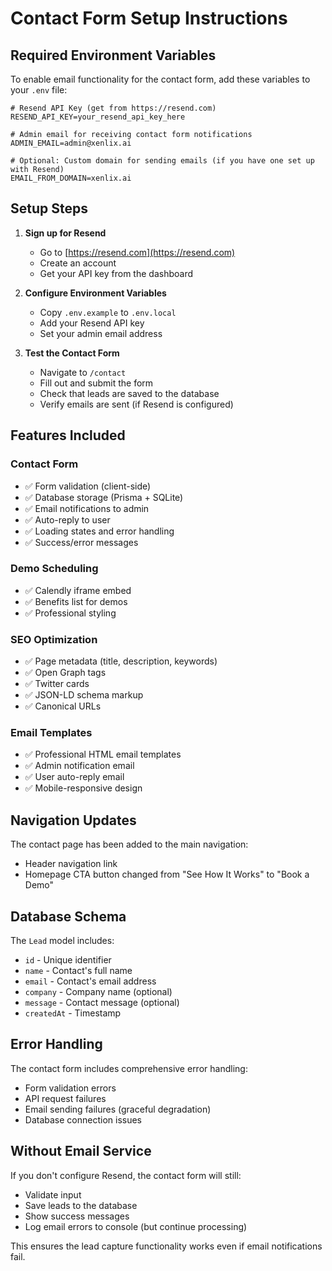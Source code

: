 # Contact Form Setup Instructions

## Required Environment Variables

To enable email functionality for the contact form, add these variables to your `.env` file:

```env
# Resend API Key (get from https://resend.com)
RESEND_API_KEY=your_resend_api_key_here

# Admin email for receiving contact form notifications
ADMIN_EMAIL=admin@xenlix.ai

# Optional: Custom domain for sending emails (if you have one set up with Resend)
EMAIL_FROM_DOMAIN=xenlix.ai
```

## Setup Steps

1. **Sign up for Resend**
   - Go to [https://resend.com](https://resend.com)
   - Create an account
   - Get your API key from the dashboard

2. **Configure Environment Variables**
   - Copy `.env.example` to `.env.local`
   - Add your Resend API key
   - Set your admin email address

3. **Test the Contact Form**
   - Navigate to `/contact`
   - Fill out and submit the form
   - Check that leads are saved to the database
   - Verify emails are sent (if Resend is configured)

## Features Included

### Contact Form
- ✅ Form validation (client-side)
- ✅ Database storage (Prisma + SQLite)
- ✅ Email notifications to admin
- ✅ Auto-reply to user
- ✅ Loading states and error handling
- ✅ Success/error messages

### Demo Scheduling
- ✅ Calendly iframe embed
- ✅ Benefits list for demos
- ✅ Professional styling

### SEO Optimization
- ✅ Page metadata (title, description, keywords)
- ✅ Open Graph tags
- ✅ Twitter cards
- ✅ JSON-LD schema markup
- ✅ Canonical URLs

### Email Templates
- ✅ Professional HTML email templates
- ✅ Admin notification email
- ✅ User auto-reply email
- ✅ Mobile-responsive design

## Navigation Updates

The contact page has been added to the main navigation:
- Header navigation link
- Homepage CTA button changed from "See How It Works" to "Book a Demo"

## Database Schema

The `Lead` model includes:
- `id` - Unique identifier
- `name` - Contact's full name
- `email` - Contact's email address
- `company` - Company name (optional)
- `message` - Contact message (optional)
- `createdAt` - Timestamp

## Error Handling

The contact form includes comprehensive error handling:
- Form validation errors
- API request failures
- Email sending failures (graceful degradation)
- Database connection issues

## Without Email Service

If you don't configure Resend, the contact form will still:
- Validate input
- Save leads to the database
- Show success messages
- Log email errors to console (but continue processing)

This ensures the lead capture functionality works even if email notifications fail.
